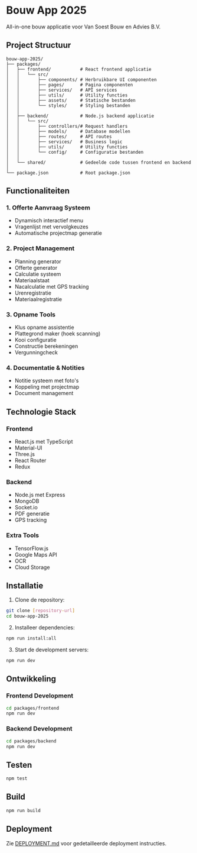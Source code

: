 # Bouw App 2025

All-in-one bouw applicatie voor Van Soest Bouw en Advies B.V.

## Project Structuur

```
bouw-app-2025/
├── packages/
│   ├── frontend/           # React frontend applicatie
│   │   └── src/
│   │       ├── components/ # Herbruikbare UI componenten
│   │       ├── pages/      # Pagina componenten
│   │       ├── services/   # API services
│   │       ├── utils/      # Utility functies
│   │       ├── assets/     # Statische bestanden
│   │       └── styles/     # Styling bestanden
│   │
│   ├── backend/            # Node.js backend applicatie
│   │   └── src/
│   │       ├── controllers/# Request handlers
│   │       ├── models/     # Database modellen
│   │       ├── routes/     # API routes
│   │       ├── services/   # Business logic
│   │       ├── utils/      # Utility functies
│   │       └── config/     # Configuratie bestanden
│   │
│   └── shared/             # Gedeelde code tussen frontend en backend
│
└── package.json            # Root package.json
```

## Functionaliteiten

### 1. Offerte Aanvraag Systeem

- Dynamisch interactief menu
- Vragenlijst met vervolgkeuzes
- Automatische projectmap generatie

### 2. Project Management

- Planning generator
- Offerte generator
- Calculatie systeem
- Materiaalstaat
- Nacalculatie met GPS tracking
- Urenregistratie
- Materiaalregistratie

### 3. Opname Tools

- Klus opname assistentie
- Plattegrond maker (hoek scanning)
- Kooi configuratie
- Constructie berekeningen
- Vergunningcheck

### 4. Documentatie & Notities

- Notitie systeem met foto's
- Koppeling met projectmap
- Document management

## Technologie Stack

### Frontend

- React.js met TypeScript
- Material-UI
- Three.js
- React Router
- Redux

### Backend

- Node.js met Express
- MongoDB
- Socket.io
- PDF generatie
- GPS tracking

### Extra Tools

- TensorFlow.js
- Google Maps API
- OCR
- Cloud Storage

## Installatie

1. Clone de repository:

```bash
git clone [repository-url]
cd bouw-app-2025
```

2. Installeer dependencies:

```bash
npm run install:all
```

3. Start de development servers:

```bash
npm run dev
```

## Ontwikkeling

### Frontend Development

```bash
cd packages/frontend
npm run dev
```

### Backend Development

```bash
cd packages/backend
npm run dev
```

## Testen

```bash
npm test
```

## Build

```bash
npm run build
```

## Deployment

Zie [DEPLOYMENT.md](DEPLOYMENT.md) voor gedetailleerde deployment instructies.
